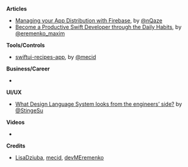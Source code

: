 
**Articles**

* [Managing your App Distribution with Firebase](https://medium.com/flawless-app-stories/managing-your-app-distribution-using-firebase-b0e0178eedb), by [@nQaze](https://twitter.com/nQaze)
* [Become a Productive Swift Developer through the Daily Habits](https://maximeremenko.com/how-improve-software-engineering-skills-swift), by [@eremenko_maxim](https://twitter.com/eremenko_maxim)

**Tools/Controls**

* [swiftui-recipes-app](https://github.com/mecid/swiftui-recipes-app/), by [@mecid](https://twitter.com/mecid)

**Business/Career**

*

**UI/UX**

* [What Design Language System looks from the engineers’ side?](https://medium.com/@sting.su/what-design-language-system-looks-from-the-engineers-side-54f8e2f0ec1e) by [@StingeSu](https://twitter.com/StingeSu)

**Videos**

*

**Credits**

* [LisaDziuba](https://github.com/LisaDziuba), [mecid](https://github.com/mecid), [devMEremenko](https://github.com/devMEremenko/)
